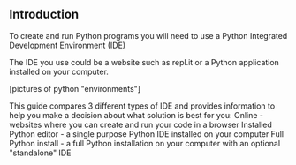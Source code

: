 ## Introduction

To create and run Python programs you will need to use a Python Integrated Development Environment (IDE)

The IDE you use could be a website such as repl.it or a Python application installed on your computer.

[pictures of python "environments"]

This guide compares 3 different types of IDE and provides information to help you make a decision about what solution is best for you:
Online - websites where you can create and run your code in a browser
Installed Python editor - a single purpose Python IDE installed on your computer 
Full Python install - a full Python installation on your computer with an optional "standalone" IDE
